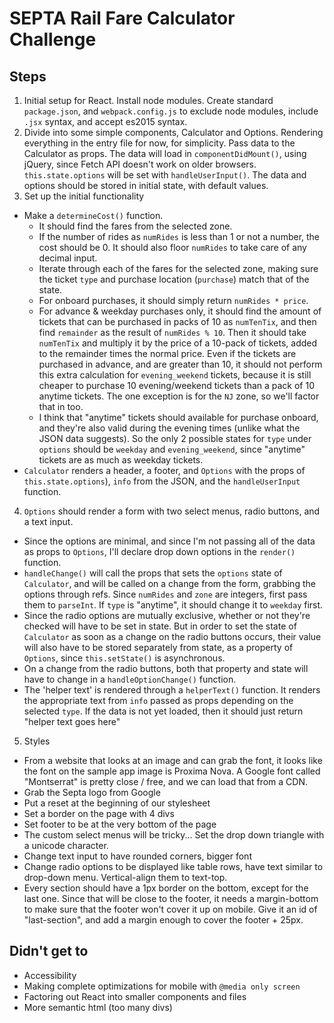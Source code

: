 # SEPTA Rail Fare Calculator Challenge

## Steps
1. Initial setup for React. Install node modules. Create standard `package.json`, and `webpack.config.js` to exclude node modules, include `.jsx` syntax, and accept es2015 syntax.
2. Divide into some simple components, Calculator and Options. Rendering everything in the entry file for now, for simplicity. Pass data to the Calculator as props. The data will load in `componentDidMount()`, using jQuery, since Fetch API doesn't work on older browsers. `this.state.options` will be set with `handleUserInput()`. The data and options should be stored in initial state, with default values.
3. Set up the initial functionality
  * Make a `determineCost()` function.
    * It should find the fares from the selected zone.
    * If the number of rides as `numRides` is less than 1 or not a number, the cost should be 0. It should also floor `numRides` to take care of any decimal input.
    * Iterate through each of the fares for the selected zone, making sure the ticket `type` and purchase location (`purchase`) match that of the state.
    * For onboard purchases, it should simply return `numRides * price`.
    * For advance & weekday purchases only, it should find the amount of tickets that can be purchased in packs of 10 as `numTenTix`, and then find `remainder` as the result of `numRides % 10`. Then it should take `numTenTix` and multiply it by the price of a 10-pack of tickets, added to the remainder times the normal price. Even if the tickets are purchased in advance, and are greater than 10, it should not perform this extra calculation for `evening_weekend` tickets, because it is still cheaper to purchase 10 evening/weekend tickets than a pack of 10 anytime tickets. The one exception is for the `NJ` zone, so we'll factor that in too.
    * I think that "anytime" tickets should available for purchase onboard, and they're also valid during the evening times (unlike what the JSON data suggests). So the only 2 possible states for `type` under `options` should be `weekday` and `evening_weekend`, since "anytime" tickets are as much as weekday tickets.
  * `Calculator` renders a header, a footer, and `Options` with the props of `this.state.options`), `info` from the JSON, and the `handleUserInput` function.
4. `Options` should render a form with two select menus, radio buttons, and a text input.
  * Since the options are minimal, and since I'm not passing all of the data as props to `Options`, I'll declare drop down options in the `render()` function.
  * `handleChange()` will call the props that sets the `options` state of `Calculator`, and will be called on a change from the form, grabbing the options through refs. Since `numRides` and `zone` are integers, first pass them to `parseInt`. If `type` is "anytime", it should change it to `weekday` first.
  * Since the radio options are mutually exclusive, whether or not they're checked will have to be set in state. But in order to set the state of `Calculator` as soon as a change on the radio buttons occurs, their value will also have to be stored separately from state, as a property of `Options`, since `this.setState()` is asynchronous.
  * On a change from the radio buttons, both that property and state will have to change in a `handleOptionChange()` function.
  * The 'helper text' is rendered through a `helperText()` function. It renders the appropriate text from `info` passed as props depending on the selected `type`. If the data is not yet loaded, then it should just return "helper text goes here"
5. Styles
  * From a website that looks at an image and can grab the font, it looks like the font on the sample app image is Proxima Nova. A Google font called "Montserrat" is pretty close / free, and we can load that from a CDN.
  * Grab the Septa logo from Google
  * Put a reset at the beginning of our stylesheet
  * Set a border on the page with 4 divs
  * Set footer to be at the very bottom of the page
  * The custom select menus will be tricky... Set the drop down triangle with a unicode character.
  * Change text input to have rounded corners, bigger font
  * Change radio options to be displayed like table rows, have text similar to drop-down menu. Vertical-align them to text-top.
  * Every section should have a 1px border on the bottom, except for the last one. Since that will be close to the footer, it needs a margin-bottom to make sure that the footer won't cover it up on mobile. Give it an id of "last-section", and add a margin enough to cover the footer + 25px.


## Didn't get to
* Accessibility
* Making complete optimizations for mobile with `@media only screen`
* Factoring out React into smaller components and files
* More semantic html (too many divs)
